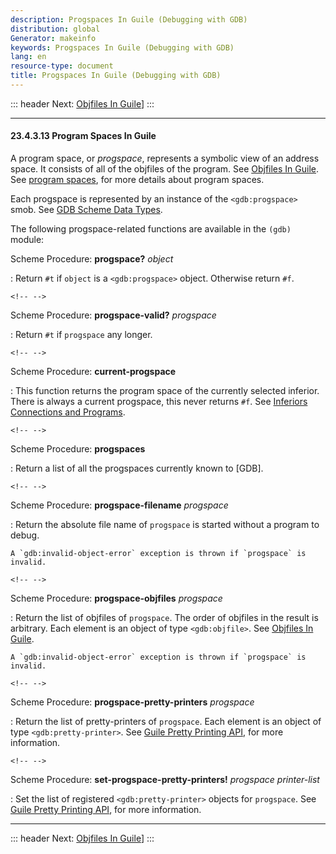 ```yaml
---
description: Progspaces In Guile (Debugging with GDB)
distribution: global
Generator: makeinfo
keywords: Progspaces In Guile (Debugging with GDB)
lang: en
resource-type: document
title: Progspaces In Guile (Debugging with GDB)
---
```

::: header
Next: [Objfiles In Guile](Objfiles-In-Guile.html#Objfiles-In-Guile)]
:::

---

#### 23.4.3.13 Program Spaces In Guile

A program space, or *progspace*, represents a symbolic view of an address space. It consists of all of the objfiles of the program. See [Objfiles In Guile](Objfiles-In-Guile.html#Objfiles-In-Guile). See [program spaces](Inferiors-Connections-and-Programs.html#Inferiors-Connections-and-Programs), for more details about program spaces.

Each progspace is represented by an instance of the `<gdb:progspace>` smob. See [GDB Scheme Data Types](GDB-Scheme-Data-Types.html#GDB-Scheme-Data-Types).

The following progspace-related functions are available in the `(gdb)` module:

Scheme Procedure: **progspace?** *object*

:   Return `#t` if `object` is a `<gdb:progspace>` object. Otherwise return `#f`.

```
<!-- -->
```

Scheme Procedure: **progspace-valid?** *progspace*

:   Return `#t` if `progspace` any longer.

```
<!-- -->
```

Scheme Procedure: **current-progspace**

:   This function returns the program space of the currently selected inferior. There is always a current progspace, this never returns `#f`. See [Inferiors Connections and Programs](Inferiors-Connections-and-Programs.html#Inferiors-Connections-and-Programs).

```
<!-- -->
```

Scheme Procedure: **progspaces**

:   Return a list of all the progspaces currently known to [GDB].

```
<!-- -->
```

Scheme Procedure: **progspace-filename** *progspace*

:   Return the absolute file name of `progspace` is started without a program to debug.

```
A `gdb:invalid-object-error` exception is thrown if `progspace` is invalid.
```

```
<!-- -->
```

Scheme Procedure: **progspace-objfiles** *progspace*

:   Return the list of objfiles of `progspace`. The order of objfiles in the result is arbitrary. Each element is an object of type `<gdb:objfile>`. See [Objfiles In Guile](Objfiles-In-Guile.html#Objfiles-In-Guile).

```
A `gdb:invalid-object-error` exception is thrown if `progspace` is invalid.
```

```
<!-- -->
```

Scheme Procedure: **progspace-pretty-printers** *progspace*

:   Return the list of pretty-printers of `progspace`. Each element is an object of type `<gdb:pretty-printer>`. See [Guile Pretty Printing API](Guile-Pretty-Printing-API.html#Guile-Pretty-Printing-API), for more information.

```
<!-- -->
```

Scheme Procedure: **set-progspace-pretty-printers!** *progspace printer-list*

:   Set the list of registered `<gdb:pretty-printer>` objects for `progspace`. See [Guile Pretty Printing API](Guile-Pretty-Printing-API.html#Guile-Pretty-Printing-API), for more information.

---

::: header
Next: [Objfiles In Guile](Objfiles-In-Guile.html#Objfiles-In-Guile)]
:::
